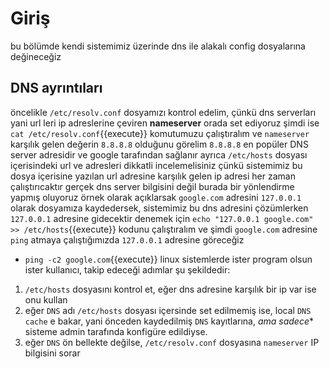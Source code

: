 # Giriş
bu bölümde kendi sistemimiz üzerinde dns ile alakalı config dosyalarına değineceğiz

## DNS ayrıntıları

öncelikle `/etc/resolv.conf` dosyamızı kontrol edelim, çünkü dns serverları yani url leri ip adreslerine çeviren **nameserver** orada set ediyoruz
şimdi ise `cat /etc/resolv.conf`{{execute}} komutumuzu çalıştıralım ve `nameserver` karşılık gelen değerin `8.8.8.8` olduğunu görelim
`8.8.8.8` en popüler DNS server adresidir ve google tarafından sağlanır ayrıca `/etc/hosts` dosyası içerisindeki url ve adresleri dikkatli incelemelisiniz çünkü sistemimiz bu dosya içerisine yazılan url adresine karşılık gelen ip adresi her zaman çalıştırıcaktır gerçek dns server bilgisini değil burada bir yönlendirme yapmış oluyoruz
örnek olarak açıklarsak `google.com` adresini `127.0.0.1` olarak dosyamıza kaydedersek, sistemimiz bu dns adresini çözümlerken `127.0.0.1` adresine gidecektir denemek için `echo "127.0.0.1 google.com" >> /etc/hosts`{{execute}} kodunu çalıştıralım ve şimdi `google.com` adresine `ping` atmaya çalıştığımızda `127.0.0.1` adresine göreceğiz
  - `ping -c2 google.com`{{execute}}
linux sistemlerde ister program olsun ister kullanıcı, takip edeceği adımlar şu şekildedir:

1. `/etc/hosts` dosyasını kontrol et, eğer dns adresine karşılık bir ip var ise onu kullan
2. eğer `DNS` adı `/etc/hosts` dosyası içersinde set edilmemiş ise, local `DNS cache` e bakar, yani önceden kaydedilmiş `DNS` kayıtlarına, *ama sadece** sisteme admin tarafında konfigüre edildiyse.
3. eğer `DNS` ön bellekte değilse, `/etc/resolv.conf` dosyasına `nameserver` IP bilgisini sorar
